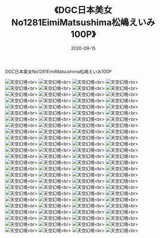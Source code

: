 ﻿---
layout: post
title: 《DGC日本美女No1281EimiMatsushima松嶋えいみ100P》
date: 2020-09-15
img: http://photo.orgx.cf/性感/2020/DGC日本美女No1281EimiMatsushima松嶋えいみ100P/000.jpg
tags: [美女,性感,泳衣]
---

DGC日本美女No1281EimiMatsushima松嶋えいみ100P



![天空幻境](http://photo.orgx.cf/性感/2020/DGC日本美女No1281EimiMatsushima松嶋えいみ100P/001.jpg''天空幻境'')<br>
![天空幻境](http://photo.orgx.cf/性感/2020/DGC日本美女No1281EimiMatsushima松嶋えいみ100P/002.jpg''天空幻境'')<br>
![天空幻境](http://photo.orgx.cf/性感/2020/DGC日本美女No1281EimiMatsushima松嶋えいみ100P/003.jpg''天空幻境'')<br>
![天空幻境](http://photo.orgx.cf/性感/2020/DGC日本美女No1281EimiMatsushima松嶋えいみ100P/004.jpg''天空幻境'')<br>
![天空幻境](http://photo.orgx.cf/性感/2020/DGC日本美女No1281EimiMatsushima松嶋えいみ100P/005.jpg''天空幻境'')<br>
![天空幻境](http://photo.orgx.cf/性感/2020/DGC日本美女No1281EimiMatsushima松嶋えいみ100P/006.jpg''天空幻境'')<br>
![天空幻境](http://photo.orgx.cf/性感/2020/DGC日本美女No1281EimiMatsushima松嶋えいみ100P/007.jpg''天空幻境'')<br>
![天空幻境](http://photo.orgx.cf/性感/2020/DGC日本美女No1281EimiMatsushima松嶋えいみ100P/008.jpg''天空幻境'')<br>
![天空幻境](http://photo.orgx.cf/性感/2020/DGC日本美女No1281EimiMatsushima松嶋えいみ100P/009.jpg''天空幻境'')<br>
![天空幻境](http://photo.orgx.cf/性感/2020/DGC日本美女No1281EimiMatsushima松嶋えいみ100P/010.jpg''天空幻境'')<br>
![天空幻境](http://photo.orgx.cf/性感/2020/DGC日本美女No1281EimiMatsushima松嶋えいみ100P/011.jpg''天空幻境'')<br>
![天空幻境](http://photo.orgx.cf/性感/2020/DGC日本美女No1281EimiMatsushima松嶋えいみ100P/012.jpg''天空幻境'')<br>
![天空幻境](http://photo.orgx.cf/性感/2020/DGC日本美女No1281EimiMatsushima松嶋えいみ100P/013.jpg''天空幻境'')<br>
![天空幻境](http://photo.orgx.cf/性感/2020/DGC日本美女No1281EimiMatsushima松嶋えいみ100P/014.jpg''天空幻境'')<br>
![天空幻境](http://photo.orgx.cf/性感/2020/DGC日本美女No1281EimiMatsushima松嶋えいみ100P/015.jpg''天空幻境'')<br>
![天空幻境](http://photo.orgx.cf/性感/2020/DGC日本美女No1281EimiMatsushima松嶋えいみ100P/016.jpg''天空幻境'')<br>
![天空幻境](http://photo.orgx.cf/性感/2020/DGC日本美女No1281EimiMatsushima松嶋えいみ100P/017.jpg''天空幻境'')<br>
![天空幻境](http://photo.orgx.cf/性感/2020/DGC日本美女No1281EimiMatsushima松嶋えいみ100P/018.jpg''天空幻境'')<br>
![天空幻境](http://photo.orgx.cf/性感/2020/DGC日本美女No1281EimiMatsushima松嶋えいみ100P/019.jpg''天空幻境'')<br>
![天空幻境](http://photo.orgx.cf/性感/2020/DGC日本美女No1281EimiMatsushima松嶋えいみ100P/020.jpg''天空幻境'')<br>
![天空幻境](http://photo.orgx.cf/性感/2020/DGC日本美女No1281EimiMatsushima松嶋えいみ100P/021.jpg''天空幻境'')<br>
![天空幻境](http://photo.orgx.cf/性感/2020/DGC日本美女No1281EimiMatsushima松嶋えいみ100P/022.jpg''天空幻境'')<br>
![天空幻境](http://photo.orgx.cf/性感/2020/DGC日本美女No1281EimiMatsushima松嶋えいみ100P/023.jpg''天空幻境'')<br>
![天空幻境](http://photo.orgx.cf/性感/2020/DGC日本美女No1281EimiMatsushima松嶋えいみ100P/024.jpg''天空幻境'')<br>
![天空幻境](http://photo.orgx.cf/性感/2020/DGC日本美女No1281EimiMatsushima松嶋えいみ100P/025.jpg''天空幻境'')<br>
![天空幻境](http://photo.orgx.cf/性感/2020/DGC日本美女No1281EimiMatsushima松嶋えいみ100P/026.jpg''天空幻境'')<br>
![天空幻境](http://photo.orgx.cf/性感/2020/DGC日本美女No1281EimiMatsushima松嶋えいみ100P/027.jpg''天空幻境'')<br>
![天空幻境](http://photo.orgx.cf/性感/2020/DGC日本美女No1281EimiMatsushima松嶋えいみ100P/028.jpg''天空幻境'')<br>
![天空幻境](http://photo.orgx.cf/性感/2020/DGC日本美女No1281EimiMatsushima松嶋えいみ100P/029.jpg''天空幻境'')<br>
![天空幻境](http://photo.orgx.cf/性感/2020/DGC日本美女No1281EimiMatsushima松嶋えいみ100P/030.jpg''天空幻境'')<br>
![天空幻境](http://photo.orgx.cf/性感/2020/DGC日本美女No1281EimiMatsushima松嶋えいみ100P/031.jpg''天空幻境'')<br>
![天空幻境](http://photo.orgx.cf/性感/2020/DGC日本美女No1281EimiMatsushima松嶋えいみ100P/032.jpg''天空幻境'')<br>
![天空幻境](http://photo.orgx.cf/性感/2020/DGC日本美女No1281EimiMatsushima松嶋えいみ100P/033.jpg''天空幻境'')<br>
![天空幻境](http://photo.orgx.cf/性感/2020/DGC日本美女No1281EimiMatsushima松嶋えいみ100P/034.jpg''天空幻境'')<br>
![天空幻境](http://photo.orgx.cf/性感/2020/DGC日本美女No1281EimiMatsushima松嶋えいみ100P/035.jpg''天空幻境'')<br>
![天空幻境](http://photo.orgx.cf/性感/2020/DGC日本美女No1281EimiMatsushima松嶋えいみ100P/036.jpg''天空幻境'')<br>
![天空幻境](http://photo.orgx.cf/性感/2020/DGC日本美女No1281EimiMatsushima松嶋えいみ100P/037.jpg''天空幻境'')<br>
![天空幻境](http://photo.orgx.cf/性感/2020/DGC日本美女No1281EimiMatsushima松嶋えいみ100P/038.jpg''天空幻境'')<br>
![天空幻境](http://photo.orgx.cf/性感/2020/DGC日本美女No1281EimiMatsushima松嶋えいみ100P/039.jpg''天空幻境'')<br>
![天空幻境](http://photo.orgx.cf/性感/2020/DGC日本美女No1281EimiMatsushima松嶋えいみ100P/040.jpg''天空幻境'')<br>
![天空幻境](http://photo.orgx.cf/性感/2020/DGC日本美女No1281EimiMatsushima松嶋えいみ100P/041.jpg''天空幻境'')<br>
![天空幻境](http://photo.orgx.cf/性感/2020/DGC日本美女No1281EimiMatsushima松嶋えいみ100P/042.jpg''天空幻境'')<br>
![天空幻境](http://photo.orgx.cf/性感/2020/DGC日本美女No1281EimiMatsushima松嶋えいみ100P/043.jpg''天空幻境'')<br>
![天空幻境](http://photo.orgx.cf/性感/2020/DGC日本美女No1281EimiMatsushima松嶋えいみ100P/044.jpg''天空幻境'')<br>
![天空幻境](http://photo.orgx.cf/性感/2020/DGC日本美女No1281EimiMatsushima松嶋えいみ100P/045.jpg''天空幻境'')<br>
![天空幻境](http://photo.orgx.cf/性感/2020/DGC日本美女No1281EimiMatsushima松嶋えいみ100P/046.jpg''天空幻境'')<br>
![天空幻境](http://photo.orgx.cf/性感/2020/DGC日本美女No1281EimiMatsushima松嶋えいみ100P/047.jpg''天空幻境'')<br>
![天空幻境](http://photo.orgx.cf/性感/2020/DGC日本美女No1281EimiMatsushima松嶋えいみ100P/048.jpg''天空幻境'')<br>
![天空幻境](http://photo.orgx.cf/性感/2020/DGC日本美女No1281EimiMatsushima松嶋えいみ100P/049.jpg''天空幻境'')<br>
![天空幻境](http://photo.orgx.cf/性感/2020/DGC日本美女No1281EimiMatsushima松嶋えいみ100P/050.jpg''天空幻境'')<br>
![天空幻境](http://photo.orgx.cf/性感/2020/DGC日本美女No1281EimiMatsushima松嶋えいみ100P/051.jpg''天空幻境'')<br>
![天空幻境](http://photo.orgx.cf/性感/2020/DGC日本美女No1281EimiMatsushima松嶋えいみ100P/052.jpg''天空幻境'')<br>
![天空幻境](http://photo.orgx.cf/性感/2020/DGC日本美女No1281EimiMatsushima松嶋えいみ100P/053.jpg''天空幻境'')<br>
![天空幻境](http://photo.orgx.cf/性感/2020/DGC日本美女No1281EimiMatsushima松嶋えいみ100P/054.jpg''天空幻境'')<br>
![天空幻境](http://photo.orgx.cf/性感/2020/DGC日本美女No1281EimiMatsushima松嶋えいみ100P/055.jpg''天空幻境'')<br>
![天空幻境](http://photo.orgx.cf/性感/2020/DGC日本美女No1281EimiMatsushima松嶋えいみ100P/056.jpg''天空幻境'')<br>
![天空幻境](http://photo.orgx.cf/性感/2020/DGC日本美女No1281EimiMatsushima松嶋えいみ100P/057.jpg''天空幻境'')<br>
![天空幻境](http://photo.orgx.cf/性感/2020/DGC日本美女No1281EimiMatsushima松嶋えいみ100P/058.jpg''天空幻境'')<br>
![天空幻境](http://photo.orgx.cf/性感/2020/DGC日本美女No1281EimiMatsushima松嶋えいみ100P/059.jpg''天空幻境'')<br>
![天空幻境](http://photo.orgx.cf/性感/2020/DGC日本美女No1281EimiMatsushima松嶋えいみ100P/060.jpg''天空幻境'')<br>
![天空幻境](http://photo.orgx.cf/性感/2020/DGC日本美女No1281EimiMatsushima松嶋えいみ100P/061.jpg''天空幻境'')<br>
![天空幻境](http://photo.orgx.cf/性感/2020/DGC日本美女No1281EimiMatsushima松嶋えいみ100P/062.jpg''天空幻境'')<br>
![天空幻境](http://photo.orgx.cf/性感/2020/DGC日本美女No1281EimiMatsushima松嶋えいみ100P/063.jpg''天空幻境'')<br>
![天空幻境](http://photo.orgx.cf/性感/2020/DGC日本美女No1281EimiMatsushima松嶋えいみ100P/064.jpg''天空幻境'')<br>
![天空幻境](http://photo.orgx.cf/性感/2020/DGC日本美女No1281EimiMatsushima松嶋えいみ100P/065.jpg''天空幻境'')<br>
![天空幻境](http://photo.orgx.cf/性感/2020/DGC日本美女No1281EimiMatsushima松嶋えいみ100P/066.jpg''天空幻境'')<br>
![天空幻境](http://photo.orgx.cf/性感/2020/DGC日本美女No1281EimiMatsushima松嶋えいみ100P/067.jpg''天空幻境'')<br>
![天空幻境](http://photo.orgx.cf/性感/2020/DGC日本美女No1281EimiMatsushima松嶋えいみ100P/068.jpg''天空幻境'')<br>
![天空幻境](http://photo.orgx.cf/性感/2020/DGC日本美女No1281EimiMatsushima松嶋えいみ100P/069.jpg''天空幻境'')<br>
![天空幻境](http://photo.orgx.cf/性感/2020/DGC日本美女No1281EimiMatsushima松嶋えいみ100P/070.jpg''天空幻境'')<br>
![天空幻境](http://photo.orgx.cf/性感/2020/DGC日本美女No1281EimiMatsushima松嶋えいみ100P/071.jpg''天空幻境'')<br>
![天空幻境](http://photo.orgx.cf/性感/2020/DGC日本美女No1281EimiMatsushima松嶋えいみ100P/072.jpg''天空幻境'')<br>
![天空幻境](http://photo.orgx.cf/性感/2020/DGC日本美女No1281EimiMatsushima松嶋えいみ100P/073.jpg''天空幻境'')<br>
![天空幻境](http://photo.orgx.cf/性感/2020/DGC日本美女No1281EimiMatsushima松嶋えいみ100P/074.jpg''天空幻境'')<br>
![天空幻境](http://photo.orgx.cf/性感/2020/DGC日本美女No1281EimiMatsushima松嶋えいみ100P/075.jpg''天空幻境'')<br>
![天空幻境](http://photo.orgx.cf/性感/2020/DGC日本美女No1281EimiMatsushima松嶋えいみ100P/076.jpg''天空幻境'')<br>
![天空幻境](http://photo.orgx.cf/性感/2020/DGC日本美女No1281EimiMatsushima松嶋えいみ100P/077.jpg''天空幻境'')<br>
![天空幻境](http://photo.orgx.cf/性感/2020/DGC日本美女No1281EimiMatsushima松嶋えいみ100P/078.jpg''天空幻境'')<br>
![天空幻境](http://photo.orgx.cf/性感/2020/DGC日本美女No1281EimiMatsushima松嶋えいみ100P/079.jpg''天空幻境'')<br>
![天空幻境](http://photo.orgx.cf/性感/2020/DGC日本美女No1281EimiMatsushima松嶋えいみ100P/080.jpg''天空幻境'')<br>
![天空幻境](http://photo.orgx.cf/性感/2020/DGC日本美女No1281EimiMatsushima松嶋えいみ100P/081.jpg''天空幻境'')<br>
![天空幻境](http://photo.orgx.cf/性感/2020/DGC日本美女No1281EimiMatsushima松嶋えいみ100P/082.jpg''天空幻境'')<br>
![天空幻境](http://photo.orgx.cf/性感/2020/DGC日本美女No1281EimiMatsushima松嶋えいみ100P/083.jpg''天空幻境'')<br>
![天空幻境](http://photo.orgx.cf/性感/2020/DGC日本美女No1281EimiMatsushima松嶋えいみ100P/084.jpg''天空幻境'')<br>
![天空幻境](http://photo.orgx.cf/性感/2020/DGC日本美女No1281EimiMatsushima松嶋えいみ100P/085.jpg''天空幻境'')<br>
![天空幻境](http://photo.orgx.cf/性感/2020/DGC日本美女No1281EimiMatsushima松嶋えいみ100P/086.jpg''天空幻境'')<br>
![天空幻境](http://photo.orgx.cf/性感/2020/DGC日本美女No1281EimiMatsushima松嶋えいみ100P/087.jpg''天空幻境'')<br>
![天空幻境](http://photo.orgx.cf/性感/2020/DGC日本美女No1281EimiMatsushima松嶋えいみ100P/088.jpg''天空幻境'')<br>
![天空幻境](http://photo.orgx.cf/性感/2020/DGC日本美女No1281EimiMatsushima松嶋えいみ100P/089.jpg''天空幻境'')<br>
![天空幻境](http://photo.orgx.cf/性感/2020/DGC日本美女No1281EimiMatsushima松嶋えいみ100P/090.jpg''天空幻境'')<br>
![天空幻境](http://photo.orgx.cf/性感/2020/DGC日本美女No1281EimiMatsushima松嶋えいみ100P/091.jpg''天空幻境'')<br>
![天空幻境](http://photo.orgx.cf/性感/2020/DGC日本美女No1281EimiMatsushima松嶋えいみ100P/092.jpg''天空幻境'')<br>
![天空幻境](http://photo.orgx.cf/性感/2020/DGC日本美女No1281EimiMatsushima松嶋えいみ100P/093.jpg''天空幻境'')<br>
![天空幻境](http://photo.orgx.cf/性感/2020/DGC日本美女No1281EimiMatsushima松嶋えいみ100P/094.jpg''天空幻境'')<br>
![天空幻境](http://photo.orgx.cf/性感/2020/DGC日本美女No1281EimiMatsushima松嶋えいみ100P/095.jpg''天空幻境'')<br>
![天空幻境](http://photo.orgx.cf/性感/2020/DGC日本美女No1281EimiMatsushima松嶋えいみ100P/096.jpg''天空幻境'')<br>
![天空幻境](http://photo.orgx.cf/性感/2020/DGC日本美女No1281EimiMatsushima松嶋えいみ100P/097.jpg''天空幻境'')<br>
![天空幻境](http://photo.orgx.cf/性感/2020/DGC日本美女No1281EimiMatsushima松嶋えいみ100P/098.jpg''天空幻境'')<br>
![天空幻境](http://photo.orgx.cf/性感/2020/DGC日本美女No1281EimiMatsushima松嶋えいみ100P/099.jpg''天空幻境'')<br>
![天空幻境](http://photo.orgx.cf/性感/2020/DGC日本美女No1281EimiMatsushima松嶋えいみ100P/100.jpg''天空幻境'')<br>